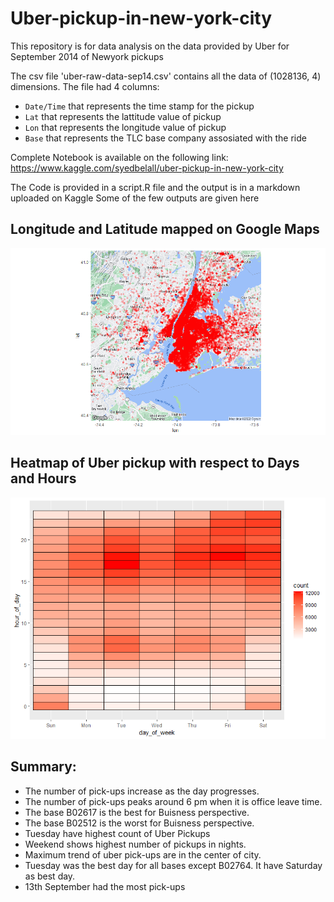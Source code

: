 # Uber-pickup-in-new-york-city
This repository is for data analysis on the data provided by Uber for September 2014 of Newyork pickups

The csv file 'uber-raw-data-sep14.csv' contains all the data of (1028136, 4) dimensions.
The file had 4 columns:
- `Date/Time` that represents the time stamp for the pickup
- `Lat` that represents the lattitude value of pickup
- `Lon` that represents the longitude value of pickup
- `Base` that represents the TLC base company assosiated with the ride

Complete Notebook is available on the following link: 
https://www.kaggle.com/syedbelall/uber-pickup-in-new-york-city

The Code is provided in a script.R file and the output is in a markdown uploaded on Kaggle 
Some of the few outputs are given here 
## Longitude and Latitude mapped on Google Maps 
![Google Maps](https://github.com/GoSleepBelall/Uber-pickup-in-new-york-city/blob/73e0aec908c139b76298af5b951d89afd5510882/images/google%20maps.png)

## Heatmap of Uber pickup with respect to Days and Hours
![Heatmap](https://github.com/GoSleepBelall/Uber-pickup-in-new-york-city/blob/73e0aec908c139b76298af5b951d89afd5510882/images/heatmap.png)

## Summary:
- The number of pick-ups increase as the day progresses. 
- The number of pick-ups peaks around 6 pm when it is office leave time.
- The base B02617 is the best for Buisness perspective.
- The base B02512 is the worst for Buisness perspective.
- Tuesday have highest count of Uber Pickups
- Weekend shows highest number of pickups in nights.
- Maximum trend of uber pick-ups are in the center of city.
- Tuesday was the best day for all bases except B02764. It have Saturday as best day.
- 13th September had the most pick-ups

